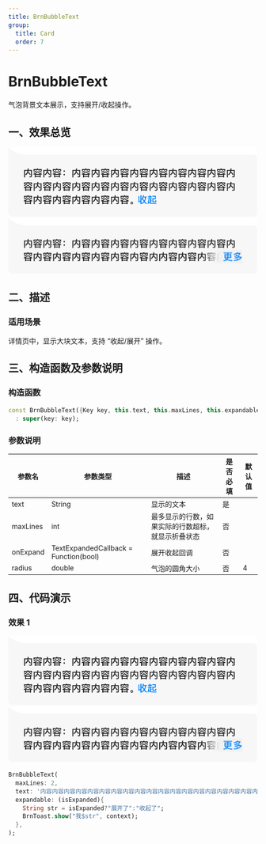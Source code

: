 ```yaml
---
title: BrnBubbleText
group:
  title: Card
  order: 7
---
```


# BrnBubbleText

气泡背景文本展示，支持展开/收起操作。

## 一、效果总览

<img src="./img/bubbleTextExpaned.png" style="zoom:50%;" />
<br/>
<img src="./img/bubbleTextCollapsed.png" style="zoom:50%;" />

## 二、描述

### 适用场景

详情页中，显示大块文本，支持 “收起/展开” 操作。

## 三、构造函数及参数说明

### 构造函数

```dart
const BrnBubbleText({Key key, this.text, this.maxLines, this.expandable, this.radius = 4})
  : super(key: key);
```

### 参数说明

| **参数名** | **参数类型**                          | **描述**                                           | **是否必填** | **默认值** |
| ---------- | ------------------------------------- | -------------------------------------------------- | ------------ | ---------- |
| text       | String                                | 显示的文本                                         | 是           |            |
| maxLines   | int                                   | 最多显示的行数，如果实际的行数超标，就显示折叠状态 | 否           |            |
| onExpand   | TextExpandedCallback = Function(bool) | 展开收起回调                                       | 否           |            |
| radius     | double                                | 气泡的圆角大小                                     | 否           | 4          |

## 四、代码演示

### 效果 1

<img src="./img/bubbleTextExpaned.png" style="zoom:50%;" />
<br />
<img src="./img/bubbleTextCollapsed.png" style="zoom:50%;" />

```dart
BrnBubbleText(
  maxLines: 2,
  text: '内容内容内容内容内容内容内容内容内容内容内容内容内容内容内容内容内容内容内容内容内容内容内容内容内容内容内容内容内容内容',
  expandable: (isExpanded){
    String str = isExpanded?"展开了":"收起了";
    BrnToast.show("我$str", context);
  },
);
```
